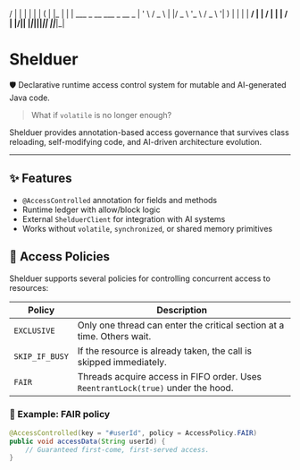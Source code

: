 / | | | | |
| ( | |_ | | | ___ _ __ ___ _ __
_ | ' \ / _ \ | |/ _ \ '_ \ / _ \ '|
) | | | | __/ | | / | | | / |
|/|| |_|_|||_|| ||___|_|


# Shelduer

🛡️ Declarative runtime access control system for mutable and AI-generated Java code.

> What if `volatile` is no longer enough?

Shelduer provides annotation-based access governance that survives class reloading, self-modifying code, and AI-driven architecture evolution.

---

## ✨ Features

- `@AccessControlled` annotation for fields and methods
- Runtime ledger with allow/block logic
- External `ShelduerClient` for integration with AI systems
- Works without `volatile`, `synchronized`, or shared memory primitives


## 🔐 Access Policies

Shelduer supports several policies for controlling concurrent access to resources:

| Policy          | Description |
|-----------------|-------------|
| `EXCLUSIVE`     | Only one thread can enter the critical section at a time. Others wait. |
| `SKIP_IF_BUSY`  | If the resource is already taken, the call is skipped immediately. |
| `FAIR`          | Threads acquire access in FIFO order. Uses `ReentrantLock(true)` under the hood. |

### 🎯 Example: FAIR policy

```java
@AccessControlled(key = "#userId", policy = AccessPolicy.FAIR)
public void accessData(String userId) {
    // Guaranteed first-come, first-served access.
}